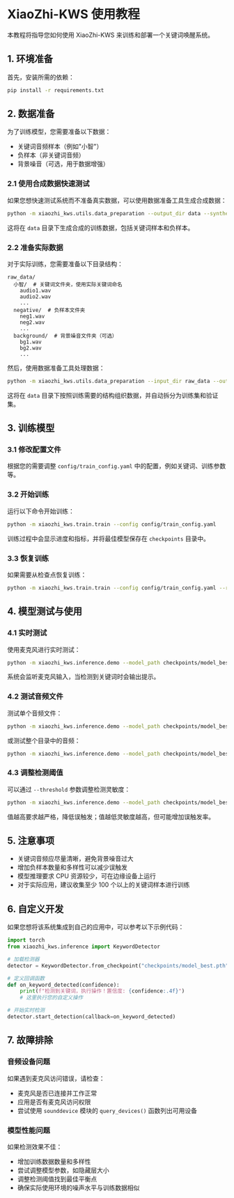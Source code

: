 # XiaoZhi-KWS 使用教程

本教程将指导您如何使用 XiaoZhi-KWS 来训练和部署一个关键词唤醒系统。

## 1. 环境准备

首先，安装所需的依赖：

```bash
pip install -r requirements.txt
```

## 2. 数据准备

为了训练模型，您需要准备以下数据：

- 关键词音频样本（例如"小智"）
- 负样本（非关键词音频）
- 背景噪音（可选，用于数据增强）

### 2.1 使用合成数据快速测试

如果您想快速测试系统而不准备真实数据，可以使用数据准备工具生成合成数据：

```bash
python -m xiaozhi_kws.utils.data_preparation --output_dir data --synthetic --num_samples 200
```

这将在 `data` 目录下生成合成的训练数据，包括关键词样本和负样本。

### 2.2 准备实际数据

对于实际训练，您需要准备以下目录结构：

```
raw_data/
  小智/  # 关键词文件夹，使用实际关键词命名
    audio1.wav
    audio2.wav
    ...
  negative/  # 负样本文件夹
    neg1.wav
    neg2.wav
    ...
  background/  # 背景噪音文件夹（可选）
    bg1.wav
    bg2.wav
    ...
```

然后，使用数据准备工具处理数据：

```bash
python -m xiaozhi_kws.utils.data_preparation --input_dir raw_data --output_dir data --keywords 小智
```

这将在 `data` 目录下按照训练需要的结构组织数据，并自动拆分为训练集和验证集。

## 3. 训练模型

### 3.1 修改配置文件

根据您的需要调整 `config/train_config.yaml` 中的配置，例如关键词、训练参数等。

### 3.2 开始训练

运行以下命令开始训练：

```bash
python -m xiaozhi_kws.train.train --config config/train_config.yaml
```

训练过程中会显示进度和指标，并将最佳模型保存在 `checkpoints` 目录中。

### 3.3 恢复训练

如果需要从检查点恢复训练：

```bash
python -m xiaozhi_kws.train.train --config config/train_config.yaml --resume checkpoints/model_best.pth
```

## 4. 模型测试与使用

### 4.1 实时测试

使用麦克风进行实时测试：

```bash
python -m xiaozhi_kws.inference.demo --model_path checkpoints/model_best.pth
```

系统会监听麦克风输入，当检测到关键词时会输出提示。

### 4.2 测试音频文件

测试单个音频文件：

```bash
python -m xiaozhi_kws.inference.demo --model_path checkpoints/model_best.pth --audio test.wav
```

或测试整个目录中的音频：

```bash
python -m xiaozhi_kws.inference.demo --model_path checkpoints/model_best.pth --audio test_dir/
```

### 4.3 调整检测阈值

可以通过 `--threshold` 参数调整检测灵敏度：

```bash
python -m xiaozhi_kws.inference.demo --model_path checkpoints/model_best.pth --threshold 0.8
```

值越高要求越严格，降低误触发；值越低灵敏度越高，但可能增加误触发率。

## 5. 注意事项

- 关键词音频应尽量清晰，避免背景噪音过大
- 增加负样本数量和多样性可以减少误触发
- 模型推理要求 CPU 资源较少，可在边缘设备上运行
- 对于实际应用，建议收集至少 100 个以上的关键词样本进行训练

## 6. 自定义开发

如果您想将该系统集成到自己的应用中，可以参考以下示例代码：

```python
import torch
from xiaozhi_kws.inference import KeywordDetector

# 加载检测器
detector = KeywordDetector.from_checkpoint("checkpoints/model_best.pth")

# 定义回调函数
def on_keyword_detected(confidence):
    print(f"检测到关键词，执行操作！置信度: {confidence:.4f}")
    # 这里执行您的自定义操作

# 开始实时检测
detector.start_detection(callback=on_keyword_detected)
```

## 7. 故障排除

### 音频设备问题

如果遇到麦克风访问错误，请检查：

- 麦克风是否已连接并工作正常
- 应用是否有麦克风访问权限
- 尝试使用 `sounddevice` 模块的 `query_devices()` 函数列出可用设备

### 模型性能问题

如果检测效果不佳：

- 增加训练数据数量和多样性
- 尝试调整模型参数，如隐藏层大小
- 调整检测阈值找到最佳平衡点
- 确保实际使用环境的噪声水平与训练数据相似 